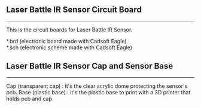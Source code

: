 ## Laser Battle IR Sensor Circuit Board ##
----------
This is the circuit boards for Laser Battle IR Sensor.  

*.brd (electronic board made with Cadsoft Eagle)  
*.sch (electronic scheme made with Cadsoft Eagle)  

## Laser Battle IR Sensor Cap and Sensor Base ##
----------

Cap (transparent cap) : it's the clear acrylic dome protecting the sensor's pcb.
Base (plastic base) : it's the plastic base to print with a 3D printer that holds pcb and cap.

